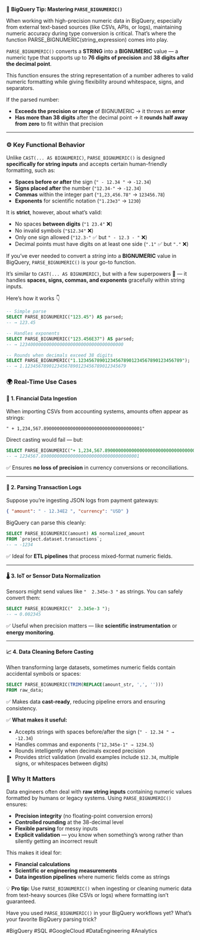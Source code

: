 🚀 **BigQuery Tip: Mastering `PARSE_BIGNUMERIC()`**

When working with high-precision numeric data in BigQuery, especially from external text-based sources (like CSVs, APIs, or logs), maintaining numeric accuracy during type conversion is critical. That’s where the function PARSE_BIGNUMERIC(string_expression) comes into play.

`PARSE_BIGNUMERIC()` converts a **STRING** into a **BIGNUMERIC** value — a numeric type that supports up to **76 digits of precision** and **38 digits after the decimal point**.

This function ensures the string representation of a number adheres to valid numeric formatting while giving flexibility around whitespace, signs, and separators.

If the parsed number:

* **Exceeds the precision or range** of BIGNUMERIC → it throws an **error**
* **Has more than 38 digits** after the decimal point → it **rounds half away from zero** to fit within that precision

---

### ⚙️ Key Functional Behavior

Unlike `CAST(... AS BIGNUMERIC)`, `PARSE_BIGNUMERIC()` is designed **specifically for string inputs** and accepts certain human-friendly formatting, such as:

* **Spaces before or after** the sign (`" - 12.34 "` → `-12.34`)
* **Signs placed after** the number (`"12.34-"` → `-12.34`)
* **Commas** within the integer part (`"1,23,456.78"` → `123456.78`)
* **Exponents** for scientific notation (`"1.23e3"` → `1230`)

It is **strict**, however, about what’s valid:

* No spaces **between digits** (`"1 23.4"` ❌)
* No invalid symbols (`"$12.34"` ❌)
* Only one sign allowed (`"12.3-"` ✅ but `" - 12.3 - "` ❌)
* Decimal points must have digits on at least one side (`".1"` ✅ but `"."` ❌)


If you’ve ever needed to convert a *string* into a **BIGNUMERIC** value in BigQuery, `PARSE_BIGNUMERIC()` is your go-to function.

It’s similar to `CAST(... AS BIGNUMERIC)`, but with a few superpowers 💪 — it handles **spaces, signs, commas, and exponents** gracefully within string inputs.

Here’s how it works 👇

```sql
-- Simple parse
SELECT PARSE_BIGNUMERIC("123.45") AS parsed; 
-- → 123.45

-- Handles exponents
SELECT PARSE_BIGNUMERIC("123.456E37") AS parsed; 
-- → 123400000000000000000000000000000000000

-- Rounds when decimals exceed 38 digits
SELECT PARSE_BIGNUMERIC("1.123456789012345678901234567890123456789");
-- → 1.12345678901234567890123456789012345679
```


### 🌍 **Real-Time Use Cases**

#### 🧾 1. Financial Data Ingestion

When importing CSVs from accounting systems, amounts often appear as strings:

```
" + 1,234,567.8900000000000000000000000000000000001"
```

Direct casting would fail — but:

```sql
SELECT PARSE_BIGNUMERIC("+ 1,234,567.8900000000000000000000000000000000001");
-- → 1234567.8900000000000000000000000000000000001
```

✅ Ensures **no loss of precision** in currency conversions or reconciliations.

---

#### 🏦 2. Parsing Transaction Logs

Suppose you’re ingesting JSON logs from payment gateways:

```json
{ "amount": " - 12.34E2 ", "currency": "USD" }
```

BigQuery can parse this cleanly:

```sql
SELECT PARSE_BIGNUMERIC(amount) AS normalized_amount
FROM `project.dataset.transactions`;
-- → -1234
```

✅ Ideal for **ETL pipelines** that process mixed-format numeric fields.

---

#### 🌡️ 3. IoT or Sensor Data Normalization

Sensors might send values like `"  2.345e-3 "` as strings.
You can safely convert them:

```sql
SELECT PARSE_BIGNUMERIC("  2.345e-3 ");
-- → 0.002345
```

✅ Useful when precision matters — like **scientific instrumentation** or **energy monitoring**.

---

#### 📈 4. Data Cleaning Before Casting

When transforming large datasets, sometimes numeric fields contain accidental symbols or spaces:

```sql
SELECT PARSE_BIGNUMERIC(TRIM(REPLACE(amount_str, ',', '')))
FROM raw_data;
```

✅ Makes data **cast-ready**, reducing pipeline errors and ensuring consistency.

✅ **What makes it useful:**

* Accepts strings with spaces before/after the sign (`" - 12.34 " → -12.34`)
* Handles commas and exponents (`"12,345e-1" → 1234.5`)
* Rounds intelligently when decimals exceed precision
* Provides strict validation (invalid examples include `$12.34`, multiple signs, or whitespaces between digits)


### 🧠 Why It Matters

Data engineers often deal with **raw string inputs** containing numeric values formatted by humans or legacy systems.
Using `PARSE_BIGNUMERIC()` ensures:

* **Precision integrity** (no floating-point conversion errors)
* **Controlled rounding** at the 38-decimal level
* **Flexible parsing** for messy inputs
* **Explicit validation** — you know when something’s wrong rather than silently getting an incorrect result

This makes it ideal for:

* **Financial calculations**
* **Scientific or engineering measurements**
* **Data ingestion pipelines** where numeric fields come as strings

💡 **Pro tip:**
Use `PARSE_BIGNUMERIC()` when ingesting or cleaning numeric data from text-heavy sources (like CSVs or logs) where formatting isn’t guaranteed.

Have you used `PARSE_BIGNUMERIC()` in your BigQuery workflows yet? What’s your favorite BigQuery parsing trick?

#BigQuery #SQL #GoogleCloud #DataEngineering #Analytics



